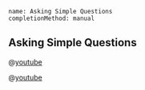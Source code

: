 ```ngMeta
name: Asking Simple Questions
completionMethod: manual
```

## Asking Simple Questions

@[youtube](XwT8xeQPbyQ)


@[youtube](mLefVAvKsRk)

